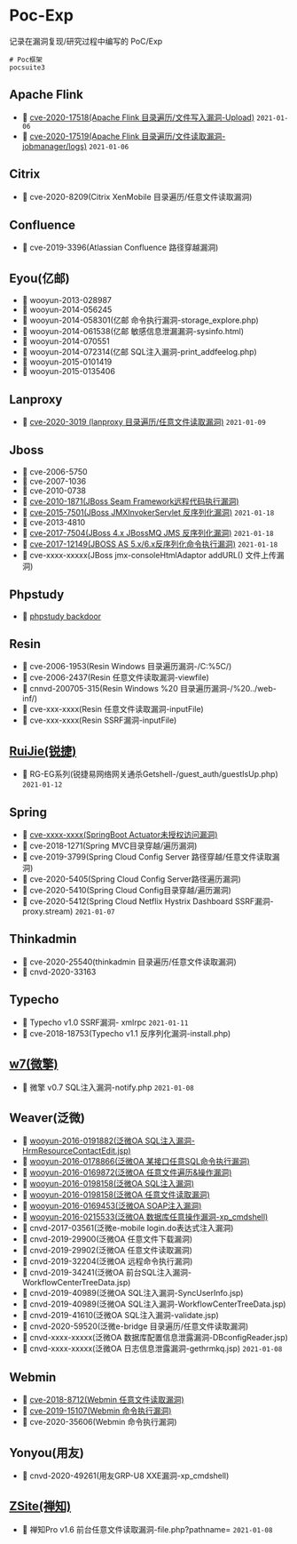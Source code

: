 # Poc-Exp
记录在漏洞复现/研究过程中编写的 PoC/Exp
```shell
# Poc框架
pocsuite3
```

## Apache Flink
- 🎯 [cve-2020-17518(Apache Flink 目录遍历/文件写入漏洞-Upload)](https://github.com/vulhub/vulhub/tree/master/flink/CVE-2020-17518) ```2021-01-06```
- 🎯 [cve-2020-17519(Apache Flink 目录遍历/文件读取漏洞-jobmanager/logs)](https://github.com/vulhub/vulhub/tree/master/flink/CVE-2020-17519) ```2021-01-06```

## Citrix
- 🎯 cve-2020-8209(Citrix XenMobile 目录遍历/任意文件读取漏洞)

## Confluence
- 🎯 cve-2019-3396(Atlassian Confluence 路径穿越漏洞)

## Eyou(亿邮)
- 🎯 wooyun-2013-028987
- 🎯 wooyun-2014-056245
- 🎯 wooyun-2014-058301(亿邮 命令执行漏洞-storage_explore.php)
- 🎯 wooyun-2014-061538(亿邮 敏感信息泄漏漏洞-sysinfo.html)
- 🎯 wooyun-2014-070551
- 🎯 wooyun-2014-072314(亿邮 SQL注入漏洞-print_addfeelog.php)
- 🎯 wooyun-2015-0101419
- 🎯 wooyun-2015-0135406

## Lanproxy
- 🎯 [cve-2020-3019 (lanproxy 目录遍历/任意文件读取漏洞)](https://github.com/maybe-why-not/lanproxy/issues/1) ```2021-01-09```

## Jboss
- 🎯 cve-2006-5750
- 🎯 cve-2007-1036
- 🎯 cve-2010-0738
- 🎯 [cve-2010-1871(JBoss Seam Framework远程代码执行漏洞)](http://blog.o0o.nu/2010/07/cve-2010-1871-jboss-seam-framework.html)
- 🎯 [cve-2015-7501(JBoss JMXInvokerServlet 反序列化漏洞)](https://github.com/vulhub/vulhub/tree/master/jboss/JMXInvokerServlet-deserialization) ```2021-01-18```
- 🎯 cve-2013-4810
- 🎯 [cve-2017-7504(JBoss 4.x JBossMQ JMS 反序列化漏洞)](https://github.com/vulhub/vulhub/tree/master/jboss/CVE-2017-7504) ```2021-01-18```
- 🎯 [cve-2017-12149(JBOSS AS 5.x/6.x反序列化命令执行漏洞)](https://github.com/vulhub/vulhub/tree/master/jboss/CVE-2017-12149) ```2021-01-18```
- 🎯 cve-xxxx-xxxxx(JBoss jmx-consoleHtmlAdaptor addURL() 文件上传漏洞)

## Phpstudy
- 🎯 [phpstudy backdoor](https://xz.aliyun.com/t/6423)

## Resin
- 🎯 cve-2006-1953(Resin Windows 目录遍历漏洞-/C:%5C/)
- 🎯 cve-2006-2437(Resin 任意文件读取漏洞-viewfile)
- 🎯 cnnvd-200705-315(Resin Windows %20 目录遍历漏洞-/%20../web-inf/)
- 🎯 cve-xxx-xxxx(Resin 任意文件读取漏洞-inputFile)
- 🎯  cve-xxx-xxxx(Resin SSRF漏洞-inputFile)

## [RuiJie(锐捷)](https://www.ruijiery.com/)
- 🎯 RG-EG系列(锐捷易网络网关通杀Getshell-/guest_auth/guestIsUp.php) ```2021-01-12```

## Spring
- 🎯 [cve-xxxx-xxxx(SpringBoot Actuator未授权访问漏洞)](https://xz.aliyun.com/t/2233)
- 🎯 cve-2018-1271(Spring MVC目录穿越/遍历漏洞) 
- 🎯 cve-2019-3799(Spring Cloud Config Server 路径穿越/任意文件读取漏洞)
- 🎯 cve-2020-5405(Spring Cloud Config Server路径遍历漏洞)
- 🎯 cve-2020-5410(Spring Cloud Config目录穿越/遍历漏洞)
- 🎯 cve-2020-5412(Spring Cloud Netflix Hystrix Dashboard SSRF漏洞-proxy.stream) ```2021-01-07```

## Thinkadmin
- 🎯 cve-2020-25540(thinkadmin 目录遍历/任意文件读取漏洞)
- 🎯 cnvd-2020-33163

## Typecho
- 🎯 Typecho v1.0 SSRF漏洞- xmlrpc ```2021-01-11```
- 🎯 cve-2018-18753(Typecho v1.1 反序列化漏洞-install.php)

## [w7(微擎)](https://www.w7.cc/)
- 🎯 微擎 v0.7 SQL注入漏洞-notify.php ```2021-01-08```



## Weaver(泛微)

- 🎯 [wooyun-2016-0191882(泛微OA SQL注入漏洞-HrmResourceContactEdit.jsp)](http://wy.zone.ci/bug_detail.php?wybug_id=wooyun-2016-0191882)
- 🎯 [wooyun-2016-0178866(泛微OA 某接口任意SQL命令执行漏洞)](https://www.uedbox.com/post/13103/)
- 🎯 [wooyun-2016-0169872(泛微OA 任意文件遍历&操作漏洞)](https://www.onebug.org/wooyundata/72008.html)
- 🎯 [wooyun-2016-0198158(泛微OA SQL注入漏洞)](https://www.onebug.org/wooyundata/74197.html)
- 🎯 [wooyun-2016-0198158(泛微OA 任意文件读取漏洞)](https://www.onebug.org/wooyundata/74197.html)
- 🎯 [wooyun-2016-0169453(泛微OA SOAP注入漏洞)](https://www.uedbox.com/post/14232/)
- 🎯 [wooyun-2016-0215533(泛微OA 数据库任意操作漏洞-xp_cmdshell)](http://wy.zone.ci/bug_detail.php?wybug_id=wooyun-2016-0215533)
- 🎯 cnvd-2017-03561(泛微e-mobile login.do表达式注入漏洞)
- 🎯 cnvd-2019-29900(泛微OA 任意文件下载漏洞)
- 🎯 cnvd-2019-29902(泛微OA 任意文件读取漏洞)
- 🎯 cnvd-2019-32204(泛微OA 远程命令执行漏洞)
- 🎯 cnvd-2019-34241(泛微OA 前台SQL注入漏洞-WorkflowCenterTreeData.jsp)
- 🎯 cnvd-2019-40989(泛微OA SQL注入漏洞-SyncUserInfo.jsp)
- 🎯 cnvd-2019-40989(泛微OA SQL注入漏洞-WorkflowCenterTreeData.jsp)
- 🎯 cnvd-2019-41610(泛微OA SQL注入漏洞-validate.jsp)
- 🎯 cnvd-2020-59520(泛微e-bridge 目录遍历/任意文件读取漏洞)
- 🎯 cnvd-xxxx-xxxxx(泛微OA 数据库配置信息泄露漏洞-DBconfigReader.jsp)
- 🎯 cnvd-xxxx-xxxxx(泛微OA 日志信息泄露漏洞-gethrmkq.jsp) ```2021-01-08```

## Webmin
- 🎯 [cve-2018-8712(Webmin 任意文件读取漏洞)](https://www.7elements.co.uk/resources/technical-advisories/webmin-1-840-1-880-unrestricted-access-arbitrary-files-using-local-file-include/)
- 🎯 [cve-2019-15107(Webmin 命令执行漏洞)](https://github.com/jas502n/CVE-2019-15107)
- 🎯 cve-2020-35606(Webmin 命令执行漏洞)

## Yonyou(用友)
- 🎯 cnvd-2020-49261(用友GRP-U8 XXE漏洞-xp_cmdshell)

## [ZSite(禅知)](https://www.zsite.com/)
- 🎯 禅知Pro v1.6 前台任意文件读取漏洞-file.php?pathname= ```2021-01-08```

